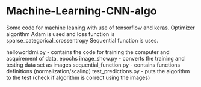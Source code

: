 # Machine-Learning-CNN-algo

Some code for machine leaning with use of tensorflow and keras.
Optimizer algorithm Adam is used and loss function is sparse_categorical_crossentropy
Sequential function is uses.

helloworldmi.py - contains the code for training the computer and acquirement of data, epochs 
image_show.py - converts the training and testing data set as images
sequential_function.py - contains functions definitions (normalization/scaling)
test_predictions.py - puts the algorithm to the test (check if algorithm is correct using the images)
